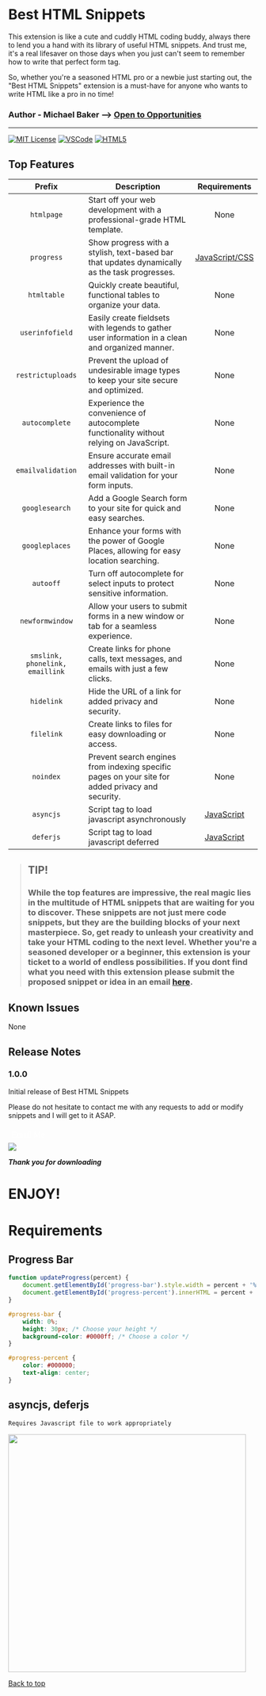 # Best HTML Snippets

This extension is like a cute and cuddly HTML coding buddy, always there to lend you a hand with its library of useful HTML snippets. And trust me, it's a real lifesaver on those days when you just can't seem to remember how to write that perfect form tag.

So, whether you're a seasoned HTML pro or a newbie just starting out, the "Best HTML Snippets" extension is a must-have for anyone who wants to write HTML like a pro in no time!

### Author - Michael Baker --> [Open to Opportunities](https://www.linkedin.com/in/pxperfectmike/)

---

[![MIT License](https://img.shields.io/badge/License-MIT-green.svg)](./LICENSE)
[![VSCode](https://img.shields.io/badge/VSCode-0078D4?style=for-the-badge&logo=visual%20studio%20code&logoColor=white)](https://code.visualstudio.com/download)
[![HTML5](https://img.shields.io/badge/HTML5-E34F26?style=for-the-badge&logo=html5&logoColor=white)](https://developer.mozilla.org/en-US/docs/Web/HTML)

## Top Features

|             Prefix              | Description                                                                                      |          Requirements           |
| :-----------------------------: | ------------------------------------------------------------------------------------------------ | :-----------------------------: |
|           `htmlpage`            | Start off your web development with a professional-grade HTML template.                          |              None               |
|           `progress`            | Show progress with a stylish, text-based bar that updates dynamically as the task progresses.    | [JavaScript/CSS](#progress-bar) |
|           `htmltable`           | Quickly create beautiful, functional tables to organize your data.                               |              None               |
|         `userinfofield`         | Easily create fieldsets with legends to gather user information in a clean and organized manner. |              None               |
|        `restrictuploads`        | Prevent the upload of undesirable image types to keep your site secure and optimized.            |              None               |
|         `autocomplete`          | Experience the convenience of autocomplete functionality without relying on JavaScript.          |              None               |
|        `emailvalidation`        | Ensure accurate email addresses with built-in email validation for your form inputs.             |              None               |
|         `googlesearch`          | Add a Google Search form to your site for quick and easy searches.                               |              None               |
|         `googleplaces`          | Enhance your forms with the power of Google Places, allowing for easy location searching.        |              None               |
|            `autooff`            | Turn off autocomplete for select inputs to protect sensitive information.                        |              None               |
|         `newformwindow`         | Allow your users to submit forms in a new window or tab for a seamless experience.               |              None               |
| `smslink, phonelink, emaillink` | Create links for phone calls, text messages, and emails with just a few clicks.                  |              None               |
|           `hidelink`            | Hide the URL of a link for added privacy and security.                                           |              None               |
|           `filelink`            | Create links to files for easy downloading or access.                                            |              None               |
|            `noindex`            | Prevent search engines from indexing specific pages on your site for added privacy and security. |              None               |
|            `asyncjs`            | Script tag to load javascript asynchronously                                                     | [JavaScript](#asyncjs-deferjs)  |
|            `deferjs`            | Script tag to load javascript deferred                                                           | [JavaScript](#asyncjs-deferjs)  |

> ## TIP!
>
> ### While the top features are impressive, the real magic lies in the multitude of HTML snippets that are waiting for you to discover. These snippets are not just mere code snippets, but they are the building blocks of your next masterpiece. So, get ready to unleash your creativity and take your HTML coding to the next level. Whether you're a seasoned developer or a beginner, this extension is your ticket to a world of endless possibilities. If you dont find what you need with this extension please submit the proposed snippet or idea in an email [here](mailto:pxperfectmike@gmail.com).

## Known Issues

None

## Release Notes

### 1.0.0

Initial release of Best HTML Snippets

Please do not hesitate to contact me with any requests to add or modify snippets and I will get to it ASAP.

<span style="display: flex; margin: 0; padding: 0.4em; color: white; font-family: cursive; font-size: 1.2em;">Email Me</span> [![](https://img.shields.io/badge/Gmail-D14836?style=for-the-badge&logo=gmail&logoColor=white)](mailto:pxperfectmike@gmail.com)

**_Thank you for downloading_**

# **ENJOY!**

# Requirements

## Progress Bar

```javascript
function updateProgress(percent) {
	document.getElementById('progress-bar').style.width = percent + '%';
	document.getElementById('progress-percent').innerHTML = percent + '%';
}
```

```css
#progress-bar {
	width: 0%;
	height: 30px; /* Choose your height */
	background-color: #0000ff; /* Choose a color */
}

#progress-percent {
	color: #000000;
	text-align: center;
}
```

## asyncjs, deferjs

```markdown
Requires Javascript file to work appropriately
```

<img style="display: flex; align-items: center; width: 50vw;" src="https://github-readme-activity-graph.cyclic.app/graph?username=PxPerfectMike&theme=github">

[Back to top](#best-html-snippets)
